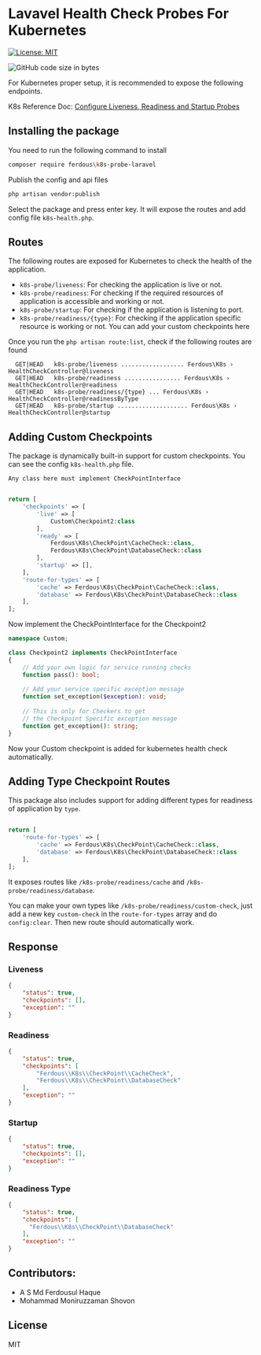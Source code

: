 # Lavavel Health Check Probes For Kubernetes

[//]: # (![Packagist Downloads]&#40;https://img.shields.io/packagist/dt/ferdous/laravel-otp-validate&#41;)
[![License: MIT](https://img.shields.io/badge/License-MIT-green.svg)](https://opensource.org/licenses/MIT)

[//]: # (![Packagist Version]&#40;https://img.shields.io/packagist/v/ferdous/laravel-otp-validate&#41;)

[//]: # (![Packagist PHP Version Support]&#40;https://img.shields.io/packagist/php-v/ferdous/k8s-probe-laravel&#41;)
![GitHub code size in bytes](https://img.shields.io/github/languages/code-size/ferdousulhaque/k8s-probe-laravel)

For Kubernetes proper setup, it is recommended to expose the following endpoints.

K8s Reference Doc: [Configure Liveness, Readiness and Startup Probes](https://kubernetes.io/docs/tasks/configure-pod-container/configure-liveness-readiness-startup-probes/)

## Installing the package
You need to run the following command to install

```bash
composer require ferdous\k8s-probe-laravel
```

Publish the config and api files

```bash
php artisan vendor:publish
```
Select the package and press enter key. It will expose the routes and add config file `k8s-health.php`.

## Routes
The following routes are exposed for Kubernetes to check the health of the application.

- `k8s-probe/liveness`: For checking the application is live or not.
- `k8s-probe/readiness`: For checking if the required resources of application is accessible and working or not.
- `k8s-probe/startup`: For checking if the application is listening to port.
- `k8s-probe/readiness/{type}`: For checking if the application specific resource is working or not. You can add your custom checkpoints here

Once you run the `php artisan route:list`, check if the following routes are found

```text
  GET|HEAD   k8s-probe/liveness .................. Ferdous\K8s › HealthCheckController@liveness
  GET|HEAD   k8s-probe/readiness ................ Ferdous\K8s › HealthCheckController@readiness
  GET|HEAD   k8s-probe/readiness/{type} ... Ferdous\K8s › HealthCheckController@readinessByType
  GET|HEAD   k8s-probe/startup .................... Ferdous\K8s › HealthCheckController@startup
```

## Adding Custom Checkpoints
The package is dynamically built-in support for custom checkpoints. You can see the config `k8s-health.php` file.

`Any class here must implement CheckPointInterface`

```php

return [
    'checkpoints' => [
        'live' => [
            Custom\Checkpoint2:class
        ],
        'ready' => [
            Ferdous\K8s\CheckPoint\CacheCheck::class,
            Ferdous\K8s\CheckPoint\DatabaseCheck::class
        ],
        'startup' => [],
    ],
    'route-for-types' => [
        'cache' => Ferdous\K8s\CheckPoint\CacheCheck::class,
        'database' => Ferdous\K8s\CheckPoint\DatabaseCheck::class
    ],
];
```

Now implement the CheckPointInterface for the Checkpoint2

```php
namespace Custom;

class Checkpoint2 implements CheckPointInterface
{
    // Add your own logic for service running checks
    function pass(): bool;
    
    // Add your service specific exception message
    function set_exception($exception): void;
    
    // This is only for Checkers to get
    // the Checkpoint Specific exception message
    function get_exception(): string;
}
```
Now your Custom checkpoint is added for kubernetes health check automatically.

## Adding Type Checkpoint Routes
This package also includes support for adding different types for readiness of application by `type`.

```php

return [
    'route-for-types' => [
        'cache' => Ferdous\K8s\CheckPoint\CacheCheck::class,
        'database' => Ferdous\K8s\CheckPoint\DatabaseCheck::class
    ],
];
```

It exposes routes like `/k8s-probe/readiness/cache` and `/k8s-probe/readiness/database`.

You can make your own types like `/k8s-probe/readiness/custom-check`, just add a new key `custom-check` in the `route-for-types` array and do `config:clear`. Then new route should automatically work.

## Response

### Liveness
```json
{
    "status": true,
    "checkpoints": [],
    "exception": ""
}
```

### Readiness
```json
{
    "status": true,
    "checkpoints": [
        "Ferdous\\K8s\\CheckPoint\\CacheCheck",
        "Ferdous\\K8s\\CheckPoint\\DatabaseCheck"
    ],
    "exception": ""
}
```

### Startup
```json
{
    "status": true,
    "checkpoints": [],
    "exception": ""
}
```

### Readiness Type
```json
{
    "status": true,
    "checkpoints": [
      "Ferdous\\K8s\\CheckPoint\\DatabaseCheck"
    ],
    "exception": ""
}
```

## Contributors:
- A S Md Ferdousul Haque
- Mohammad Moniruzzaman Shovon

## License
MIT

